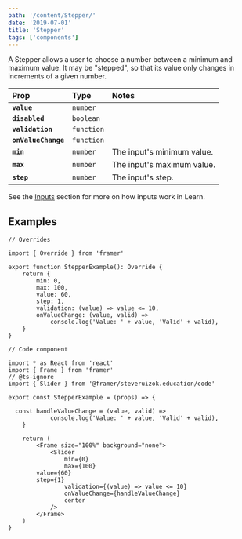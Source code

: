 ```yaml
---
path: '/content/Stepper/'
date: '2019-07-01'
title: 'Stepper'
tags: ['components']
---
```


A Stepper allows a user to choose a number between a minimum and maximum value.
It may be "stepped", so that its value only changes in increments of a given
number.

| Prop                | Type       | Notes                      |
| :------------------ | :--------- | :------------------------- |
| **`value`**         | `number`   |                            |
| **`disabled`**      | `boolean`  |                            |
| **`validation`**    | `function` |                            |
| **`onValueChange`** | `function` |                            |
| **`min`**           | `number`   | The input's minimum value. |
| **`max`**           | `number`   | The input's maximum value. |
| **`step`**          | `number`   | The input's step.          |

See the [Inputs](docs/Inputs) section for more on how inputs work in Learn.

## Examples

```tsx
// Overrides

import { Override } from 'framer'

export function StepperExample(): Override {
	return {
		min: 0,
		max: 100,
		value: 60,
		step: 1,
		validation: (value) => value <= 10,
		onValueChange: (value, valid) =>
			console.log('Value: ' + value, 'Valid' + valid),
	}
}
```

```tsx
// Code component

import * as React from 'react'
import { Frame } from 'framer'
// @ts-ignore
import { Slider } from '@framer/steveruizok.education/code'

export const StepperExample = (props) => {

  const handleValueChange = (value, valid) =>
			console.log('Value: ' + value, 'Valid' + valid),
	}

	return (
		<Frame size="100%" background="none">
			<Slider
				min={0}
				max={100}
        value={60}
        step={1}
				validation={(value) => value <= 10}
				onValueChange={handleValueChange}
				center
			/>
		</Frame>
	)
}
```

